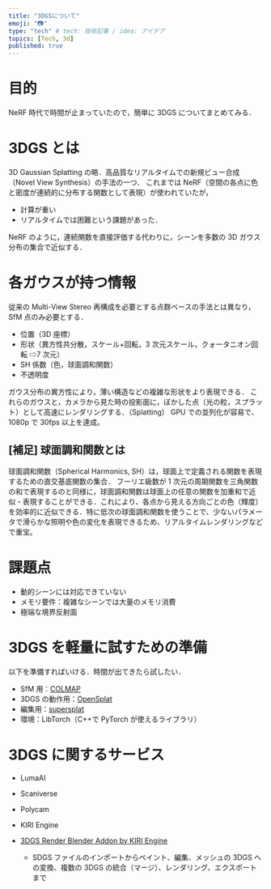 ```yaml
---
title: "3DGSについて"
emoji: "📷"
type: "tech" # tech: 技術記事 / idea: アイデア
topics: [Tech, 3d]
published: true
---
```


# 目的

NeRF 時代で時間が止まっていたので，簡単に 3DGS についてまとめてみる．

# 3DGS とは

3D Gaussian Splatting の略．高品質なリアルタイムでの新規ビュー合成（Novel View Synthesis）の手法の一つ．
これまでは NeRF（空間の各点に色と密度が連続的に分布する関数として表現）が使われていたが，

- 計算が重い
- リアルタイムでは困難という課題があった．

NeRF のように，連続関数を直接評価する代わりに，シーンを多数の 3D ガウス分布の集合で近似する．

# 各ガウスが持つ情報

従来の Multi-View Stereo 再構成を必要とする点群ベースの手法とは異なり，SfM 点のみ必要とする．

- 位置（3D 座標）
- 形状（異方性共分散，スケール+回転，3 次元スケール，クォータニオン回転 ⇨7 次元）
- SH 係数（色，球面調和関数）
- 不透明度

ガウス分布の異方性により，薄い構造などの複雑な形状をより表現できる．
これらのガウスと，カメラから見た時の投影面に，ぼかした点（光の粒，スプラット）として高速にレンダリングする．（Splatting）
GPU での並列化が容易で、1080p で 30fps 以上を達成。

## [補足] 球面調和関数とは

球面調和関数（Spherical Harmonics, SH）は，球面上で定義される関数を表現するための直交基底関数の集合．
フーリエ級数が 1 次元の周期関数を三角関数の和で表現するのと同様に，球面調和関数は球面上の任意の関数を加重和で近似・表現することができる．これにより、各点から見える方向ごとの色（輝度）を効率的に近似できる．特に低次の球面調和関数を使うことで、少ないパラメータで滑らかな照明や色の変化を表現できるため、リアルタイムレンダリングなどで重宝。

# 課題点

- 動的シーンには対応できていない
- メモリ要件：複雑なシーンでは大量のメモリ消費
- 極端な境界反射面

# 3DGS を軽量に試すための準備

以下を準備すればいける．時間が出てきたら試したい．

- SfM 用：[COLMAP](https://colmap.github.io/#)
- 3DGS の動作用：[OpenSplat](https://github.com/pierotofy/OpenSplat)
- 編集用：[supersplat](https://github.com/playcanvas/supersplat)
- 環境：LibTorch（C++で PyTorch が使えるライブラリ）

# 3DGS に関するサービス

- LumaAI
- Scaniverse
- Polycam
- KIRI Engine
- [3DGS Render Blender Addon by KIRI Engine](https://github.com/Kiri-Innovation/3dgs-render-blender-addon?tab=readme-ov-file)

  - SDGS ファイルのインポートからペイント、編集、メッシュの 3DGS への変換、複数の 3DGS の統合（マージ）、レンダリング、エクスポートまで
